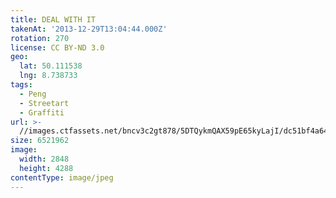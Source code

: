 ```yaml
---
title: DEAL WITH IT
takenAt: '2013-12-29T13:04:44.000Z'
rotation: 270
license: CC BY-ND 3.0
geo:
  lat: 50.111538
  lng: 8.738733
tags:
  - Peng
  - Streetart
  - Graffiti
url: >-
  //images.ctfassets.net/bncv3c2gt878/5DTQykmQAX59pE65kyLajI/dc51bf4a64b56c23b44f9eec85d18a53/deal-with-it_11625818096_o
size: 6521962
image:
  width: 2848
  height: 4288
contentType: image/jpeg
---
```


